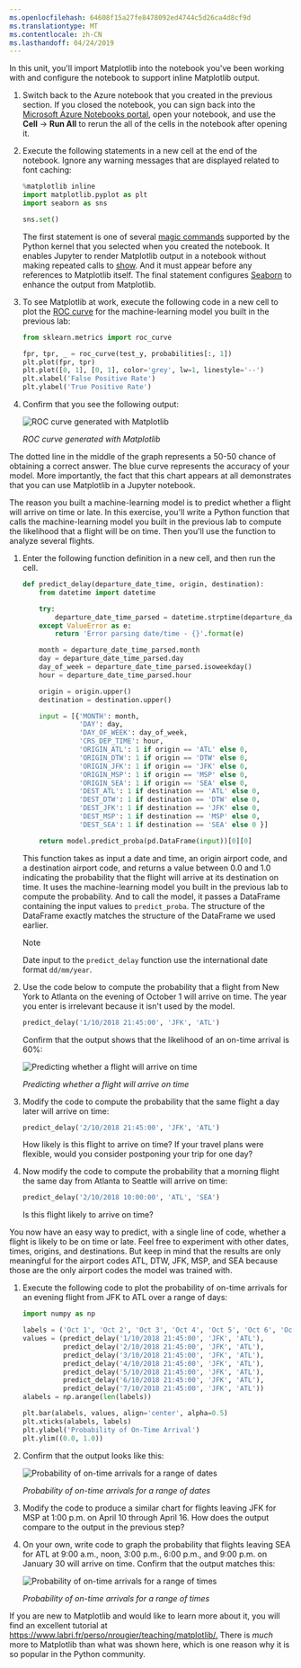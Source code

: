 ```yaml
---
ms.openlocfilehash: 64608f15a27fe8478092ed4744c5d26ca4d8cf9d
ms.translationtype: MT
ms.contentlocale: zh-CN
ms.lasthandoff: 04/24/2019
---
```

In this unit, you'll import Matplotlib into the notebook you've been working with and configure the notebook to support inline Matplotlib output.

1. Switch back to the Azure notebook that you created in the previous section. If you closed the notebook, you can sign back into the [Microsoft Azure Notebooks portal](https://notebooks.azure.com?azure-portal=true), open your notebook, and use the **Cell** -> **Run All** to rerun the all of the cells in the notebook after opening it.

1. Execute the following statements in a new cell at the end of the notebook. Ignore any warning messages that are displayed related to font caching:

    ```python
    %matplotlib inline
    import matplotlib.pyplot as plt
    import seaborn as sns

    sns.set()
    ```

    The first statement is one of several [magic commands](http://ipython.readthedocs.io/en/stable/interactive/magics.html) supported by the Python kernel that you selected when you created the notebook. It enables Jupyter to render Matplotlib output in a notebook without making repeated calls to [show](https://matplotlib.org/devdocs/api/_as_gen/matplotlib.pyplot.show.html). And it must appear before any references to Matplotlib itself. The final statement configures [Seaborn](https://seaborn.pydata.org/) to enhance the output from Matplotlib.

1. To see Matplotlib at work, execute the following code in a new cell to plot the [ROC curve](https://en.wikipedia.org/wiki/Receiver_operating_characteristic) for the machine-learning model you built in the previous lab:

    ```python
    from sklearn.metrics import roc_curve

    fpr, tpr, _ = roc_curve(test_y, probabilities[:, 1])
    plt.plot(fpr, tpr)
    plt.plot([0, 1], [0, 1], color='grey', lw=1, linestyle='--')
    plt.xlabel('False Positive Rate')
    plt.ylabel('True Positive Rate')
    ```

1. Confirm that you see the following output:

   ![ROC curve generated with Matplotlib](../media/4-roc-curve.png)

   _ROC curve generated with Matplotlib_

The dotted line in the middle of the graph represents a 50-50 chance of obtaining a correct answer. The blue curve represents the accuracy of your model. More importantly, the fact that this chart appears at all demonstrates that you can use Matplotlib in a Jupyter notebook.

The reason you built a machine-learning model is to predict whether a flight will arrive on time or late. In this exercise, you'll write a Python function that calls the machine-learning model you built in the previous lab to compute the likelihood that a flight will be on time. Then you'll use the function to analyze several flights.

1. Enter the following function definition in a new cell, and then run the cell.

    ```python
    def predict_delay(departure_date_time, origin, destination):
        from datetime import datetime

        try:
            departure_date_time_parsed = datetime.strptime(departure_date_time, '%d/%m/%Y %H:%M:%S')
        except ValueError as e:
            return 'Error parsing date/time - {}'.format(e)

        month = departure_date_time_parsed.month
        day = departure_date_time_parsed.day
        day_of_week = departure_date_time_parsed.isoweekday()
        hour = departure_date_time_parsed.hour

        origin = origin.upper()
        destination = destination.upper()

        input = [{'MONTH': month,
                  'DAY': day,
                  'DAY_OF_WEEK': day_of_week,
                  'CRS_DEP_TIME': hour,
                  'ORIGIN_ATL': 1 if origin == 'ATL' else 0,
                  'ORIGIN_DTW': 1 if origin == 'DTW' else 0,
                  'ORIGIN_JFK': 1 if origin == 'JFK' else 0,
                  'ORIGIN_MSP': 1 if origin == 'MSP' else 0,
                  'ORIGIN_SEA': 1 if origin == 'SEA' else 0,
                  'DEST_ATL': 1 if destination == 'ATL' else 0,
                  'DEST_DTW': 1 if destination == 'DTW' else 0,
                  'DEST_JFK': 1 if destination == 'JFK' else 0,
                  'DEST_MSP': 1 if destination == 'MSP' else 0,
                  'DEST_SEA': 1 if destination == 'SEA' else 0 }]

        return model.predict_proba(pd.DataFrame(input))[0][0]
    ```

    This function takes as input a date and time, an origin airport code, and a destination airport code, and returns a value between 0.0 and 1.0 indicating the probability that the flight will arrive at its destination on time. It uses the machine-learning model you built in the previous lab to compute the probability. And to call the model, it passes a DataFrame containing the input values to `predict_proba`. The structure of the DataFrame exactly matches the structure of the DataFrame we used earlier.

    > [!NOTE]
    > Date input to the `predict_delay` function use the international date format `dd/mm/year`.

1. Use the code below to compute the probability that a flight from New York to Atlanta on the evening of October 1 will arrive on time. The year you enter is irrelevant because it isn't used by the model.

    ```python
    predict_delay('1/10/2018 21:45:00', 'JFK', 'ATL')
    ```

    Confirm that the output shows that the likelihood of an on-time arrival is 60%:

    ![Predicting whether a flight will arrive on time](../media/4-jfk-to-atl.png)

    _Predicting whether a flight will arrive on time_

1. Modify the code to compute the probability that the same flight a day later will arrive on time:

    ```python
    predict_delay('2/10/2018 21:45:00', 'JFK', 'ATL')
    ```

    How likely is this flight to arrive on time? If your travel plans were flexible, would you consider postponing your trip for one day?

1. Now modify the code to compute the probability that a morning flight the same day from Atlanta to Seattle will arrive on time:

    ```python
    predict_delay('2/10/2018 10:00:00', 'ATL', 'SEA')
    ```

    Is this flight likely to arrive on time?

You now have an easy way to predict, with a single line of code, whether a flight is likely to be on time or late. Feel free to experiment with other dates, times, origins, and destinations. But keep in mind that the results are only meaningful for the airport codes ATL, DTW, JFK, MSP, and SEA because those are the only airport codes the model was trained with.

1. Execute the following code to plot the probability of on-time arrivals for an evening flight from JFK to ATL over a range of days:

    ```python
    import numpy as np

    labels = ('Oct 1', 'Oct 2', 'Oct 3', 'Oct 4', 'Oct 5', 'Oct 6', 'Oct 7')
    values = (predict_delay('1/10/2018 21:45:00', 'JFK', 'ATL'),
              predict_delay('2/10/2018 21:45:00', 'JFK', 'ATL'),
              predict_delay('3/10/2018 21:45:00', 'JFK', 'ATL'),
              predict_delay('4/10/2018 21:45:00', 'JFK', 'ATL'),
              predict_delay('5/10/2018 21:45:00', 'JFK', 'ATL'),
              predict_delay('6/10/2018 21:45:00', 'JFK', 'ATL'),
              predict_delay('7/10/2018 21:45:00', 'JFK', 'ATL'))
    alabels = np.arange(len(labels))

    plt.bar(alabels, values, align='center', alpha=0.5)
    plt.xticks(alabels, labels)
    plt.ylabel('Probability of On-Time Arrival')
    plt.ylim((0.0, 1.0))
    ```

1. Confirm that the output looks like this:

    ![Probability of on-time arrivals for a range of dates](../media/4-predict-plot-1.png)

    _Probability of on-time arrivals for a range of dates_

1. Modify the code to produce a similar chart for flights leaving JFK for MSP at 1:00 p.m. on April 10 through April 16. How does the output compare to the output in the previous step?

1. On your own, write code to graph the probability that flights leaving SEA for ATL at 9:00 a.m., noon, 3:00 p.m., 6:00 p.m., and 9:00 p.m. on January 30 will arrive on time. Confirm that the output matches this:

    ![Probability of on-time arrivals for a range of times](../media/4-predict-plot-2.png)

    _Probability of on-time arrivals for a range of times_

If you are new to Matplotlib and would like to learn more about it, you will find an excellent tutorial at <https://www.labri.fr/perso/nrougier/teaching/matplotlib/.> There is *much* more to Matplotlib than what was shown here, which is one reason why it is so popular in the Python community.